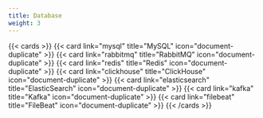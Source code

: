 ```yaml
---
title: Database
weight: 3
---
```


{{< cards >}}
{{< card link="mysql" title="MySQL" icon="document-duplicate" >}}
{{< card link="rabbitmq" title="RabbitMQ" icon="document-duplicate" >}}
{{< card link="redis" title="Redis" icon="document-duplicate" >}}
{{< card link="clickhouse" title="ClickHouse" icon="document-duplicate" >}}
{{< card link="elasticsearch" title="ElasticSearch" icon="document-duplicate" >}}
{{< card link="kafka" title="Kafka" icon="document-duplicate" >}}
{{< card link="filebeat" title="FileBeat" icon="document-duplicate" >}}
{{< /cards >}}
